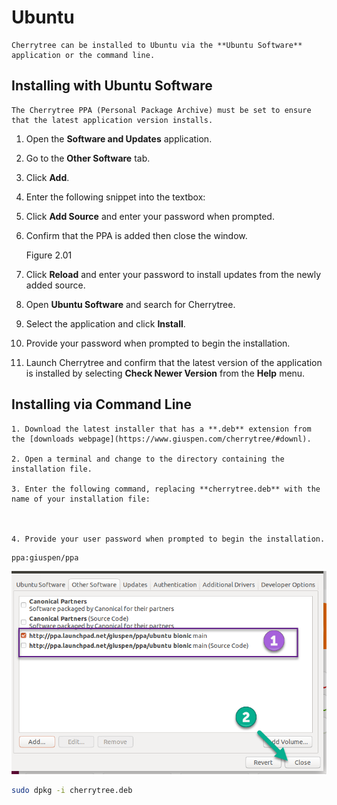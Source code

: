 
# Ubuntu


	Cherrytree can be installed to Ubuntu via the **Ubuntu Software** application or the command line.

 ##  Installing with Ubuntu Software

	The Cherrytree PPA (Personal Package Archive) must be set to ensure that the latest application version installs.

   1. Open the **Software and Updates** application.

   2. Go to the **Other Software** tab.

   3.  Click **Add**.

   4.  Enter the following snippet into the textbox:



   5.  Click **Add Source** and enter your password when prompted.

   6.  Confirm that the PPA is added then close the window.

		 Figure 2.01
		

   7. Click **Reload** and enter your password to install updates from the newly added source.

   8. Open **Ubuntu Software** and search for Cherrytree.

   9. Select the application and click **Install**.

   10. Provide your password when prompted to begin the installation.

   11. Launch Cherrytree and confirm that the latest version of the application is installed by selecting **Check Newer Version** from the **Help** menu.

 ##  Installing via Command Line

	1. Download the latest installer that has a **.deb** extension from the [downloads webpage](https://www.giuspen.com/cherrytree/#downl).

	2. Open a terminal and change to the directory containing the installation file.

	3. Enter the following command, replacing **cherrytree.deb** with the name of your installation file:

	

	4. Provide your user password when prompted to begin the installation.

```plain-text
ppa:giuspen/ppa
```
![unnamed_23b8c1e9392446debeb13b9046685257](unnamed_23b8c1e9392446debeb13b9046685257.png)

```sh
sudo dpkg -i cherrytree.deb
```
